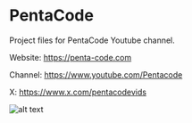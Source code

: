 # PentaCode

Project files for PentaCode Youtube channel.

Website:
https://penta-code.com

Channel:
https://www.youtube.com/Pentacode

X:
https://www.x.com/pentacodevids

![alt text](http://i.imgur.com/UUphRpZ.png "PentaCode")
